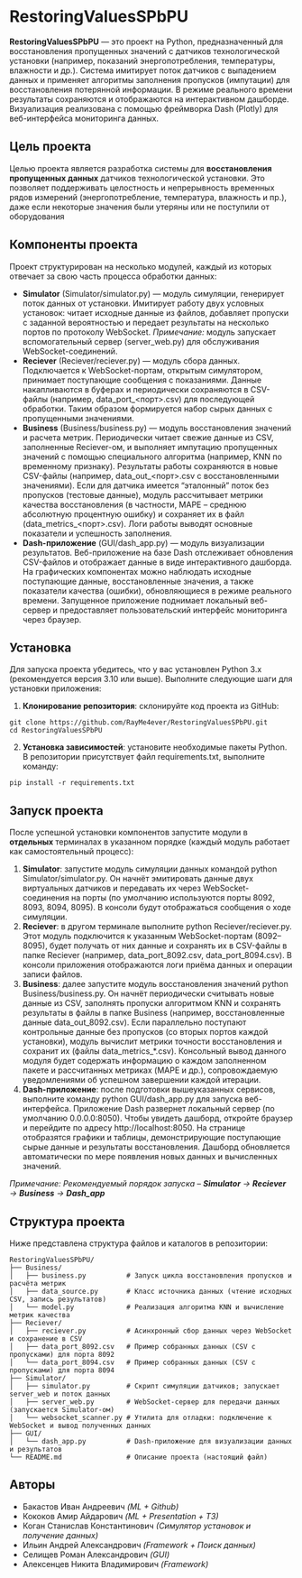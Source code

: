 # RestoringValuesSPbPU
**RestoringValuesSPbPU** — это проект на Python, предназначенный для восстановления пропущенных значений с датчиков технологической установки (например, показаний энергопотребления, температуры, влажности и др.). Система имитирует поток датчиков с выпадением данных и применяет алгоритмы заполнения пропусков (импутации) для восстановления потерянной информации. В режиме реального времени результаты сохраняются и отображаются на интерактивном дашборде. Визуализация реализована с помощью фреймворка Dash (Plotly) для веб-интерфейса мониторинга данных.

## Цель проекта
Целью проекта является разработка системы для **восстановления пропущенных данных** датчиков технологической установки. Это позволяет поддерживать целостность и непрерывность временных рядов измерений (энергопотребление, температура, влажность и пр.), даже если некоторые значения были утеряны или не поступили от оборудования

## Компоненты проекта
Проект структурирован на несколько модулей, каждый из которых отвечает за свою часть процесса обработки данных:

  * **Simulator** (Simulator/simulator.py) — модуль симуляции, генерирует поток данных от установки. Имитирует работу двух условных установок: читает исходные данные из файлов, добавляет пропуски с заданной вероятностью и передает результаты на несколько портов по протоколу WebSocket. _Примечание:_ модуль запускает вспомогательный сервер (server_web.py) для обслуживания WebSocket-соединений.
  * **Reciever** (Reciever/reciever.py) — модуль сбора данных. Подключается к WebSocket-портам, открытым симулятором, принимает поступающие сообщения с показаниями. Данные накапливаются в буферах и периодически сохраняются в CSV-файлы (например, data_port_<порт>.csv) для последующей обработки. Таким образом формируется набор сырых данных с пропущенными значениями.
  * **Business** (Business/business.py) — модуль восстановления значений и расчета метрик. Периодически читает свежие данные из CSV, заполненные Reciever-ом, и выполняет импутацию пропущенных значений с помощью специального алгоритма (например, KNN по временному признаку). Результаты работы сохраняются в новые CSV-файлы (например, data_out_<порт>.csv с восстановленными значениями). Если для датчика имеется “эталонный” поток без пропусков (тестовые данные), модуль рассчитывает метрики качества восстановления (в частности, MAPE – среднюю абсолютную процентную ошибку) и сохраняет их в файл (data_metrics_<порт>.csv). Логи работы выводят основные показатели и успешность заполнения.
  * **Dash-приложение** (GUI/dash_app.py) — модуль визуализации результатов. Веб-приложение на базе Dash отслеживает обновления CSV-файлов и отображает данные в виде интерактивного дашборда. На графических компонентах можно наблюдать исходные поступающие данные, восстановленные значения, а также показатели качества (ошибки), обновляющиеся в режиме реального времени. Запущенное приложение поднимает локальный веб-сервер и предоставляет пользовательский интерфейс мониторинга через браузер.

## Установка

Для запуска проекта убедитесь, что у вас установлен Python 3.x (рекомендуется версия 3.10 или выше). Выполните следующие шаги для установки приложения:

  1. **Клонирование репозитория**: склонируйте код проекта из GitHub:
```
git clone https://github.com/RayMe4ever/RestoringValuesSPbPU.git
cd RestoringValuesSPbPU
```

  2. **Установка зависимостей**: установите необходимые пакеты Python. В репозитории присутствует файл requirements.txt, выполните команду:
```
pip install -r requirements.txt
```
## Запуск проекта

После успешной установки компонентов запустите модули в **отдельных** терминалах в указанном порядке (каждый модуль работает как самостоятельный процесс):
  1. **Simulator**: запустите модуль симуляции данных командой python Simulator/simulator.py. Он начнёт эмитировать данные двух виртуальных датчиков и передавать их через WebSocket-соединения на порты (по умолчанию используются порты 8092, 8093, 8094, 8095). В консоли будут отображаться сообщения о ходе симуляции.
  2. **Reciever**: в другом терминале выполните python Reciever/reciever.py. Этот модуль подключится к указанным WebSocket-портам (8092–8095), будет получать от них данные и сохранять их в CSV-файлы в папке Reciever (например, data_port_8092.csv, data_port_8094.csv). В консоли приложения отображаются логи приёма данных и операции записи файлов.
  3. **Business**: далее запустите модуль восстановления значений python Business/business.py. Он начнёт периодически считывать новые данные из CSV, заполнять пропуски алгоритмом KNN и сохранять результаты в файлы в папке Business (например, восстановленные данные data_out_8092.csv). Если параллельно поступают контрольные данные без пропусков (со вторых портов каждой установки), модуль вычислит метрики точности восстановления и сохранит их (файлы data_metrics_*.csv). Консольный вывод данного модуля будет содержать информацию о каждом заполненном пакете и рассчитанных метриках (MAPE и др.), сопровождаемую уведомлениями об успешном завершении каждой итерации.
  4. **Dash-приложение**: после подготовки вышеуказанных сервисов, выполните команду python GUI/dash_app.py для запуска веб-интерфейса. Приложение Dash развернет локальный сервер (по умолчанию 0.0.0.0:8050). Чтобы увидеть дашборд, откройте браузер и перейдите по адресу http://localhost:8050. На странице отобразятся графики и таблицы, демонстрирующие поступающие сырые данные и результаты восстановления. Дашборд обновляется автоматически по мере появления новых данных и вычисленных значений.

_Примечание: Рекомендуемый порядок запуска – **Simulator** → **Reciever** → **Business** → **Dash_app**_

## Структура проекта

Ниже представлена структура файлов и каталогов в репозитории:
```
RestoringValuesSPbPU/
├── Business/
│   ├── business.py          # Запуск цикла восстановления пропусков и расчёта метрик
│   ├── data_source.py       # Класс источника данных (чтение исходных CSV, запись результатов)
│   └── model.py             # Реализация алгоритма KNN и вычисление метрик качества
├── Reciever/
│   ├── reciever.py          # Асинхронный сбор данных через WebSocket и сохранение в CSV
│   ├── data_port_8092.csv   # Пример собранных данных (CSV с пропусками) для порта 8092
│   └── data_port_8094.csv   # Пример собранных данных (CSV с пропусками) для порта 8094
├── Simulator/
│   ├── simulator.py         # Скрипт симуляции датчиков; запускает server_web и поток данных
│   ├── server_web.py        # WebSocket-сервер для передачи данных (запускается Simulator-ом)
│   └── websocket_scanner.py # Утилита для отладки: подключение к WebSocket и вывод полученных данных
├── GUI/
│   └── dash_app.py          # Dash-приложение для визуализации данных и результатов
└── README.md                # Описание проекта (настоящий файл)
```
## Авторы
 * Бакастов Иван Андреевич _(ML + Github)_
 * Кококов Амир Айдарович _(ML + Presentation + ТЗ)_
 * Коган Станислав Константинович _(Симулятор установок и получение данных)_
 * Ильин Андрей Александрович _(Framework + Поиск данных)_
 * Селищев Роман Александрович _(GUI)_
 * Алексенцев Никита Владимирович _(Framework)_
